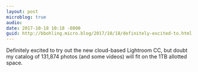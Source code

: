 ```yaml
---
layout: post
microblog: true
audio: 
date: 2017-10-18 10:18 -0800
guid: http://bbohling.micro.blog/2017/10/18/definitely-excited-to.html
---
```

Definitely excited to try out the new cloud-based Lightroom CC, but doubt my catalog of 131,874 photos (and some videos) will fit on the 1TB allotted space.
